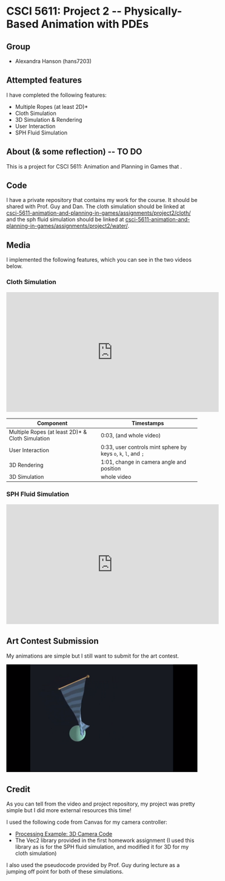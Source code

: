 # CSCI 5611: Project 2 -- Physically-Based Animation with PDEs

## Group

* Alexandra Hanson (hans7203)

## Attempted features

I have completed the following features:

* Multiple Ropes (at least 2D)*
* Cloth Simulation
* 3D Simulation & Rendering
* User Interaction
* SPH Fluid Simulation

## About (& some reflection) -- TO DO

This is a project for CSCI 5611: Animation and Planning in Games that .

## Code

I have a private repository that contains my work for the course. It should be shared with Prof. Guy and Dan. The cloth simulation should be linked at [csci-5611-animation-and-planning-in-games/assignments/project2/cloth/](https://github.com/alexandra-hanson/csci-5611-animation-and-planning-in-games/tree/main/assignments/project2/cloth) and the sph fluid simulation should be linked at [csci-5611-animation-and-planning-in-games/assignments/project2/water/](https://github.com/alexandra-hanson/csci-5611-animation-and-planning-in-games/tree/main/assignments/project2/water).

## Media

I implemented the following features, which you can see in the two videos below.

### Cloth Simulation

<iframe width="560" height="315" src="https://www.youtube.com/embed/dMBGsU7PwBU" title="YouTube video player" frameborder="0" allow="accelerometer; autoplay; clipboard-write; encrypted-media; gyroscope; picture-in-picture" allowfullscreen></iframe>

| **Component**      | **Timestamps** |
| ----------- | ----------- |
| Multiple Ropes (at least 2D)* & Cloth Simulation | 0:03, (and whole video) |
| User Interaction | 0:33, user controls mint sphere by keys `o`, `k`, `l`, and `;` |
| 3D Rendering | 1:01, change in camera angle and position |
| 3D Simulation | whole video |

### SPH Fluid Simulation

<iframe width="560" height="315" src="https://www.youtube.com/embed/VpA5LzJUj38" title="YouTube video player" frameborder="0" allow="accelerometer; autoplay; clipboard-write; encrypted-media; gyroscope; picture-in-picture" allowfullscreen></iframe>

## Art Contest Submission

My animations are simple but I still want to submit for the art contest.

![](art-contest.png)

## Credit

As you can tell from the video and project repository, my project was pretty simple but I did more external resources this time!

I used the following code from Canvas for my camera controller:

* [Processing Example: 3D Camera Code](https://canvas.umn.edu/courses/268733/files/22917781?module_item_id=6799649)
* The Vec2 library provided in the first homework assignment (I used this library as is for the SPH fluid simulation, and modified it for 3D for my cloth simulation)

I also used the pseudocode provided by Prof. Guy during lecture as a jumping off point for both of these simulations.